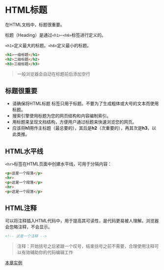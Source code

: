 # HTML标题

在HTML文档中，标题很重要。

标题（Heading）是通过`<h1>`-`<h6>`标签进行定义的。

`<h1>`定义最大的标题。`<h6>`定义最小的标题。

```html
<h1>一级标题</h1>
<h2>二级标题</h2>
<h3>三级标题</h3>
```
> 一般浏览器会自动在标题前后添加空行

## 标题很重要

- 请确保将HTML标题 标签只用于标题。不要为了生成粗体或大号的文本而使用标题。
- 搜索引擎使用标题为您的网页结构和内容编制索引。
- 用标题来呈现文档结构，方便用户通过标题来快速浏览您的网页。
- 应该将**h1**用作主标题（最总要的），其后是**h2**（次重要的），再其次是**h3**，以此类推。

## HTML水平线

`<hr>`标签在HTML页面中创建水平线，可用于分隔内容：

```html
<p>这是一个段落</p>
<hr>
<p>这是一个段落</p>
<hr>
<p>这是一个段落</p>
```

## HTML注释

可以将注释插入HTML代码中，用于提高其可读性，是代码更易被人理解。浏览器会忽略注释，不会显示。

```html
<!-- 这是一个注释 -->
```

> 注释：开始括号之后紧跟一个叹号，结束括号之前不需要，合理使用注释可以有效辅助你的代码编辑工作

[本章实例](./05.HTML标题实例.html)